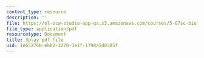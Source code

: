 ```yaml
---
content_type: resource
description: ''
file: https://ol-ocw-studio-app-qa.s3.amazonaws.com/courses/5-07sc-biological-chemistry-i-fall-2013/1e65276bebb212703e1f1798a5d0305f_qmqiF0YJ4LM.pdf
file_type: application/pdf
resourcetype: Document
title: 3play pdf file
uid: 1e65276b-ebb2-1270-3e1f-1798a5d0305f
---
```

